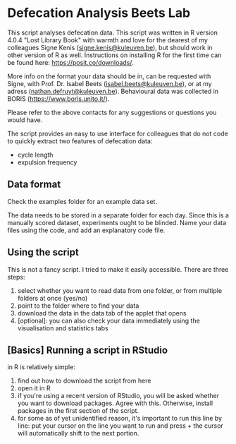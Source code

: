 # Defecation Analysis Beets Lab

This script analyses defecation data. This script was written
in R version 4.0.4 "Lost Library Book" with warmth and love for the dearest 
of my colleagues Signe Kenis (signe.kenis@kuleuven.be), but should work in 
other version of R as well. Instructions on installing R for the first 
time can be found here: https://posit.co/downloads/. 

More info on the format your data should be in, can be requested with 
Signe, with Prof. Dr. Isabel Beets (isabel.beets@kuleuven.be), or at my adress
(nathan.defruyt@kuleuven.be). Behavioural data was collected in BORIS
(https://www.boris.unito.it/).

Please refer to the above contacts for any suggestions or questions you would have.

The script provides an easy to use interface for colleagues that do not code
to quickly extract two features of defecation data: 
- cycle length
- expulsion frequency

## Data format
Check the examples folder for an example data set.

The data needs to be stored in a separate folder for each day. Since this is 
a manually scored dataset, experiments ought to be blinded. Name your data files
using the code, and add an explanatory code file.

## Using the script

This is not a fancy script. I tried to make it easily accessible. There are three 
steps: 
1. select whether you want to read data from one folder, or from multiple folders at once (yes/no)
2. point to the folder where to find your data
3. download the data in the data tab of the applet that opens
4. [optional]: you can also check your data immediately using the visualisation and statistics tabs

## [Basics] Running a script in RStudio

in R is relatively simple: 
1. find out how to download the script from here
2. open it in R
3. if you're using a recent version of RStudio, you will be asked whether you want to 
   download packages. Agree with this. Otherwise, install packages in the first section 
   of the script.
5. for some as of yet unidentified reason, it's important to run this line by line:
   put your cursor on the line you want to run and press <ctrl> + <enter>
   the cursor will automatically shift to the next portion.
